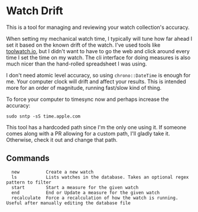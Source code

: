 # Watch Drift

This is a tool for managing and reviewing your watch collection's accuracy.

When setting my mechanical watch time, I typically will tune how far ahead I set it based on the known drift of the watch. I've used tools like [toolwatch.io](toolwatch.io), but I didn't want to have to go the web and click around every time I set the time on my watch. The cli interface for doing measures is also much nicer than the hand-rolled spreadsheet I was using.

I don't need atomic level accuracy, so using `chrono::DateTime` is enough for me. Your computer clock
will drift and affect your results. This is intended more for an order of magnitude, running fast/slow kind of thing.

To force your computer to timesync now and perhaps increase the accuracy:
```
sudo sntp -sS time.apple.com
```

This tool has a hardcoded path since I'm the only one using it. If someone comes along with a PR allowing for a custom path, I'll gladly take it. Otherwise, check it out and change that path.

## Commands
```
  new          Create a new watch
  ls           Lists watches in the database. Takes an optional regex pattern to filter
  start        Start a measure for the given watch
  end          End or Update a measure for the given watch
  recalculate  Force a recalculation of how the watch is running. Useful after manually editing the database file
```

